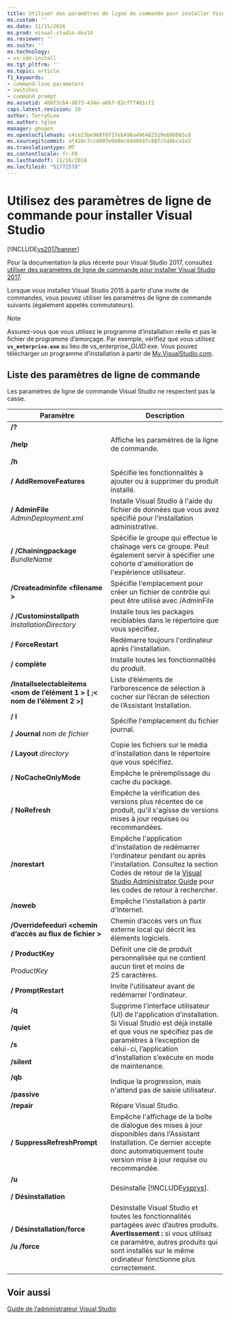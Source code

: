 ```yaml
---
title: Utiliser des paramètres de ligne de commande pour installer Visual Studio | Microsoft Docs
ms.custom: ''
ms.date: 11/15/2016
ms.prod: visual-studio-dev14
ms.reviewer: ''
ms.suite: ''
ms.technology:
- vs-ide-install
ms.tgt_pltfrm: ''
ms.topic: article
f1_keywords:
- command-line parameters
- switches
- command prompt
ms.assetid: 480f3cb4-d873-434e-a8bf-82cff7401cf2
caps.latest.revision: 10
author: TerryGLee
ms.author: tglee
manager: ghogen
ms.openlocfilehash: c4ce23be968f0717eb498a496482519e600065c8
ms.sourcegitcommit: af428c7ccd007e668ec0dd8697c88fc5d8bca1e2
ms.translationtype: MT
ms.contentlocale: fr-FR
ms.lasthandoff: 11/16/2018
ms.locfileid: "51772578"
---
```

# <a name="use-command-line-parameters-to-install-visual-studio"></a>Utilisez des paramètres de ligne de commande pour installer Visual Studio
[!INCLUDE[vs2017banner](../includes/vs2017banner.md)]

Pour la documentation la plus récente pour Visual Studio 2017, consultez [utiliser des paramètres de ligne de commande pour installer Visual Studio 2017](https://docs.microsoft.com/visualstudio/install/use-command-line-parameters-to-install-visual-studio).

Lorsque vous installez Visual Studio 2015 à partir d’une invite de commandes, vous pouvez utiliser les paramètres de ligne de commande suivants (également appelés commutateurs).  
  
> [!NOTE]
>  Assurez-vous que vous utilisez le programme d’installation réelle et pas le fichier de programme d’amorçage. Par exemple, vérifiez que vous utilisez **`vs_enterprise.exe`** au lieu de vs_enterprise_*GUID*.exe. Vous pouvez télécharger un programme d’installation à partir de [My.VisualStudio.com](https://my.visualstudio.com/downloads?q=visual%20studio%20enterprise%202015).  
  
## <a name="list-of-command-line-parameters"></a>Liste des paramètres de ligne de commande  
 Les paramètres de ligne de commande Visual Studio ne respectent pas la casse.  
  
|Paramètre|Description|  
|---------------|-----------------|  
|**/?**<br /><br /> **/help**<br /><br /> **/h**|Affiche les paramètres de la ligne de commande.|  
|**/ AddRemoveFeatures**|Spécifie les fonctionnalités à ajouter ou à supprimer du produit installé.|  
|**/ AdminFile** *AdminDeployment.xml*|Installe Visual Studio à l'aide du fichier de données que vous avez spécifié pour l'installation administrative.|  
|**/ /Chainingpackage** *BundleName*|Spécifie le groupe qui effectue le chaînage vers ce groupe. Peut également servir à spécifier une cohorte d'amélioration de l'expérience utilisateur.|  
|**/Createadminfile \<filename >**|Spécifie l'emplacement pour créer un fichier de contrôle qui peut être utilisé avec /AdminFile|  
|**/ /Custominstallpath** *InstallationDirectory*|Installe tous les packages reciblables dans le répertoire que vous spécifiez.|  
|**/ ForceRestart**|Redémarre toujours l'ordinateur après l'installation.|  
|**/ complète**|Installe toutes les fonctionnalités du produit.|  
|**/Installselectableitems \<nom de l’élément 1 > [ ;\< nom de l’élément 2 >]**|Liste d’éléments de l’arborescence de sélection à cocher sur l’écran de sélection de l’Assistant Installation.|  
|**/ l**<br /><br /> **/ Journal** *nom de fichier*|Spécifie l'emplacement du fichier journal.|  
|**/ Layout** *directory*|Copie les fichiers sur le média d'installation dans le répertoire que vous spécifiez.|  
|**/ NoCacheOnlyMode**|Empêche le préremplissage du cache du package.|  
|**/ NoRefresh**|Empêche la vérification des versions plus récentes de ce produit, qu'il s'agisse de versions mises à jour requises ou recommandées.|  
|**/norestart**|Empêche l'application d'installation de redémarrer l'ordinateur pendant ou après l'installation. Consultez la section Codes de retour de la [Visual Studio Administrator Guide](../install/visual-studio-administrator-guide.md) pour les codes de retour à rechercher.|  
|**/noweb**|Empêche l'installation à partir d'Internet.|  
|**/Overridefeeduri \<chemin d’accès au flux de fichier >**|Chemin d’accès vers un flux externe local qui décrit les éléments logiciels.|  
|**/ ProductKey**<br /><br /> *ProductKey*|Définit une clé de produit personnalisée qui ne contient aucun tiret et moins de 25 caractères.|  
|**/ PromptRestart**|Invite l'utilisateur avant de redémarrer l'ordinateur.|  
|**/q**<br /><br /> **/quiet**<br /><br /> **/s**<br /><br /> **/silent**|Supprime l'interface utilisateur (UI) de l'application d'installation. Si Visual Studio est déjà installé et que vous ne spécifiez pas de paramètres à l’exception de celui-ci, l’application d’installation s’exécute en mode de maintenance.|  
|**/qb**<br /><br /> **/passive**|Indique la progression, mais n'attend pas de saisie utilisateur.|  
|**/repair**|Répare Visual Studio.|  
|**/ SuppressRefreshPrompt**|Empêche l'affichage de la boîte de dialogue des mises à jour disponibles dans l'Assistant Installation. Ce dernier accepte donc automatiquement toute version mise à jour requise ou recommandée.|  
|**/u**<br /><br /> **/ Désinstallation**|Désinstalle [!INCLUDE[vsprvs](../includes/vsprvs-md.md)].|  
|**/ Désinstallation/force**<br /><br /> **/u /force**|Désinstalle Visual Studio et toutes les fonctionnalités partagées avec d’autres produits. **Avertissement :** si vous utilisez ce paramètre, autres produits qui sont installés sur le même ordinateur fonctionne plus correctement.|  
  
## <a name="see-also"></a>Voir aussi  
 [Guide de l’administrateur Visual Studio](../install/visual-studio-administrator-guide.md)